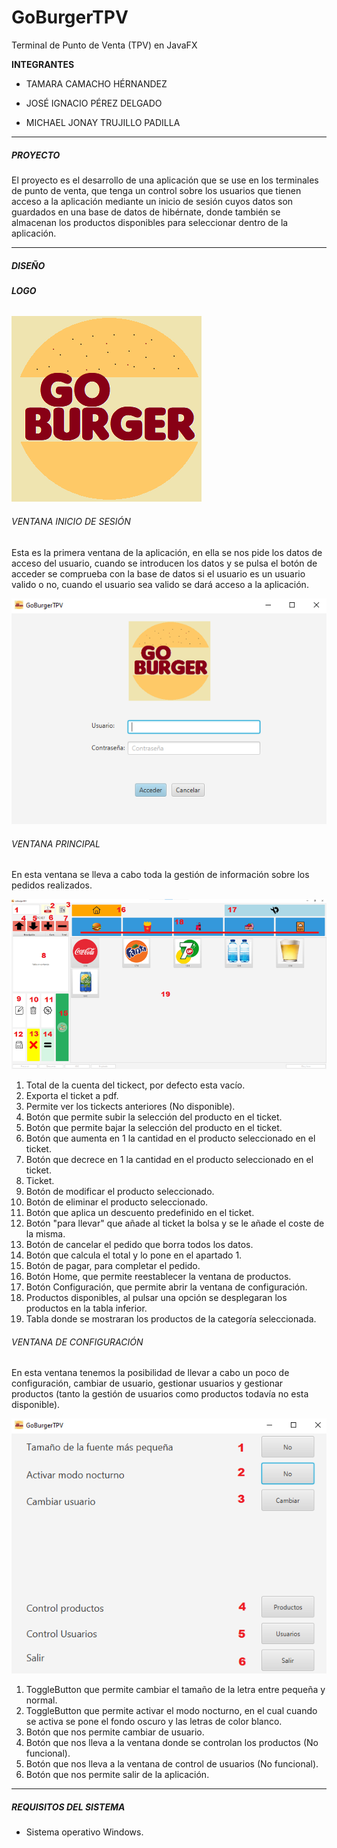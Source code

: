 # GoBurgerTPV
Terminal de Punto de Venta (TPV) en JavaFX

**INTEGRANTES**

- TAMARA CAMACHO HÉRNANDEZ

- JOSÉ IGNACIO PÉREZ DELGADO

- MICHAEL JONAY TRUJILLO PADILLA

------

##### **PROYECTO**

El proyecto es el desarrollo de una aplicación que se use en los terminales de punto de venta, que tenga un control sobre los usuarios que tienen acceso a la aplicación mediante un inicio de sesión cuyos datos son guardados en una base de datos de hibérnate, donde también se almacenan los productos disponibles para seleccionar dentro de la aplicación.

------

##### **DISEÑO**

###### **LOGO**

![logo](src/main/resources/images/logo3.png)



###### VENTANA INICIO DE SESIÓN

Esta es la primera ventana de la aplicación, en ella se nos pide los datos de acceso del usuario, cuando se introducen los datos y se pulsa el botón de acceder se comprueba con la base de datos si el usuario es un usuario valido o no,  cuando el usuario sea valido se dará acceso a la aplicación.

![ventanaInicio](src/main/resources/images/ventanaInicio.PNG)

###### VENTANA PRINCIPAL

En esta ventana se lleva a cabo toda la gestión de información sobre los pedidos realizados.

![vistaPrincipal](src/main/resources/images/vistaPrincipal.PNG)

1. Total de la cuenta del tickect, por defecto esta vacío.
2. Exporta el ticket a pdf.
3. Permite ver los tickects anteriores (No disponible).
4. Botón que permite subir la selección del producto en el ticket.
5. Botón que permite bajar la selección del producto en el ticket.
6. Botón que aumenta en 1 la cantidad en el producto seleccionado en el ticket.
7. Botón que decrece en  1 la cantidad en el producto seleccionado en el ticket.
8. Ticket.
9. Botón de modificar el producto seleccionado.
10. Botón de eliminar el producto seleccionado.
11. Botón que aplica un descuento predefinido en el ticket.
12. Botón "para llevar" que añade al ticket la bolsa y se le añade el coste de la misma.
13. Botón de cancelar el pedido que borra todos los datos.
14. Botón que calcula el total y lo pone en el apartado 1.
15. Botón de pagar, para completar el pedido.
16. Botón Home, que permite reestablecer la ventana de productos.
17. Botón Configuración, que permite abrir la ventana de configuración.
18. Productos disponibles, al pulsar una opción se desplegaran los productos en la tabla inferior.
19. Tabla donde se mostraran los productos de la categoría seleccionada.

###### VENTANA DE CONFIGURACIÓN

En esta ventana tenemos la posibilidad de llevar a cabo un poco de configuración, cambiar de usuario, gestionar usuarios y gestionar productos (tanto la gestión de usuarios como productos todavía no esta disponible).

![ventanaConfiguracion](src/main/resources/images/ventanaConfiguracion.PNG)

1. ToggleButton que permite cambiar el tamaño de la letra entre pequeña y normal.
2. ToggleButton que permite activar el modo nocturno, en el cual cuando se activa se pone el fondo oscuro y las letras de color blanco.
3. Botón que nos permite cambiar de usuario.
4. Botón que nos lleva a la ventana donde se controlan los productos (No funcional).
5. Botón que nos lleva a la ventana de control de usuarios (No funcional).
6. Botón que nos permite salir de la aplicación.

------

##### REQUISITOS DEL SISTEMA

- Sistema operativo Windows.